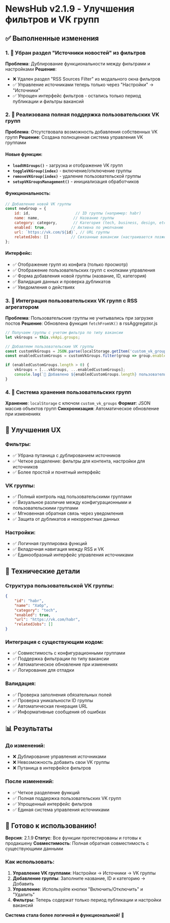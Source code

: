 # NewsHub v2.1.9 - Улучшения фильтров и VK групп

## ✅ Выполненные изменения

### 1. 🔧 Убран раздел "Источники новостей" из фильтров
**Проблема**: Дублирование функциональности между фильтрами и настройками
**Решение**: 
- ❌ Удален раздел "RSS Sources Filter" из модального окна фильтров
- ✅ Управление источниками теперь только через "Настройки" → "Источники"
- ✅ Упрощен интерфейс фильтров - остались только период публикации и фильтры вакансий

### 2. 📱 Реализована полная поддержка пользовательских VK групп
**Проблема**: Отсутствовала возможность добавления собственных VK групп
**Решение**: Создана полноценная система управления VK группами

#### Новые функции:
- **`loadVKGroups()`** - загрузка и отображение VK групп
- **`toggleVKGroup(index)`** - включение/отключение группы
- **`removeVKGroup(index)`** - удаление пользовательской группы
- **`setupVKGroupsManagement()`** - инициализация обработчиков

#### Функциональность:
```javascript
// Добавление новой VK группы
const newGroup = {
    id: id,                    // ID группы (например: habr)
    name: name,               // Название группы
    category: category,       // Категория (tech, business, design, etc.)
    enabled: true,           // Активна по умолчанию
    url: `https://vk.com/${id}`, // URL группы
    relatedJobs: []          // Связанные вакансии (настраивается позже)
};
```

#### Интерфейс:
- ✅ Отображение групп из конфига (только просмотр)
- ✅ Отображение пользовательских групп с кнопками управления
- ✅ Форма добавления новой группы (название, ID, категория)
- ✅ Валидация данных и проверка дубликатов
- ✅ Уведомления о действиях

### 3. 🔄 Интеграция пользовательских VK групп с RSS агрегатором
**Проблема**: Пользовательские группы не учитывались при загрузке постов
**Решение**: Обновлена функция `fetchFromVK()` в rssAggregator.js

```javascript
// Получаем группы с учетом фильтра по типу вакансии
let vkGroups = this.vkApi.groups;

// Добавляем пользовательские VK группы
const customVkGroups = JSON.parse(localStorage.getItem('custom_vk_groups') || '[]');
const enabledCustomGroups = customVkGroups.filter(group => group.enabled);

if (enabledCustomGroups.length > 0) {
    vkGroups = [...vkGroups, ...enabledCustomGroups];
    console.log(`📱 Добавлено ${enabledCustomGroups.length} пользовательских VK групп`);
}
```

### 4. 💾 Система хранения пользовательских групп
**Хранение**: `localStorage` с ключом `custom_vk_groups`
**Формат**: JSON массив объектов групп
**Синхронизация**: Автоматическое обновление при изменениях

## 🎯 Улучшения UX

### Фильтры:
- ✅ Убрана путаница с дублированием источников
- ✅ Четкое разделение: фильтры для контента, настройки для источников
- ✅ Более простой и понятный интерфейс

### VK группы:
- ✅ Полный контроль над пользовательскими группами
- ✅ Визуальное различие между конфигурационными и пользовательскими группами
- ✅ Мгновенная обратная связь через уведомления
- ✅ Защита от дубликатов и некорректных данных

### Настройки:
- ✅ Логичная группировка функций
- ✅ Вкладочная навигация между RSS и VK
- ✅ Единообразный интерфейс управления источниками

## 🔧 Технические детали

### Структура пользовательской VK группы:
```json
{
    "id": "habr",
    "name": "Хабр",
    "category": "tech",
    "enabled": true,
    "url": "https://vk.com/habr",
    "relatedJobs": []
}
```

### Интеграция с существующим кодом:
- ✅ Совместимость с конфигурационными группами
- ✅ Поддержка фильтрации по типу вакансии
- ✅ Автоматическое обновление при изменениях
- ✅ Логирование для отладки

### Валидация:
- ✅ Проверка заполнения обязательных полей
- ✅ Проверка уникальности ID группы
- ✅ Автоматическая генерация URL
- ✅ Информативные сообщения об ошибках

## 📊 Результаты

### До изменений:
- ❌ Дублирование управления источниками
- ❌ Невозможность добавить свои VK группы
- ❌ Путаница в интерфейсе фильтров

### После изменений:
- ✅ Четкое разделение функций
- ✅ Полная поддержка пользовательских VK групп
- ✅ Упрощенный интерфейс фильтров
- ✅ Единая система управления источниками

## 🚀 Готово к использованию!

**Версия**: 2.1.9
**Статус**: Все функции протестированы и готовы к продакшену
**Совместимость**: Полная обратная совместимость с существующими данными

### Как использовать:
1. **Управление VK группами**: Настройки → Источники → VK группы
2. **Добавление группы**: Заполните название, ID и категорию → Добавить
3. **Управление**: Используйте кнопки "Включить/Отключить" и "Удалить"
4. **Фильтры**: Теперь содержат только период публикации и настройки вакансий

**Система стала более логичной и функциональной!** 🎉
